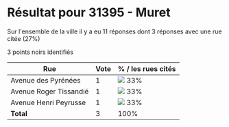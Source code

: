 # Résultat pour 31395 - Muret

Sur l'ensemble de la ville il y a eu 11 réponses dont 3 réponses avec une rue citée (27%)

3 points noirs identifiés

| Rue | Vote | % / les rues cités|
|-----|------|-------------------|
| Avenue des Pyrénées | 1 | <img src="../../img/bar_33.gif" />&nbsp;33%|
| Avenue Roger Tissandié | 1 | <img src="../../img/bar_33.gif" />&nbsp;33%|
| Avenue Henri Peyrusse | 1 | <img src="../../img/bar_33.gif" />&nbsp;33%|
| **Total** | 3 | 100%|
